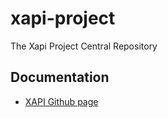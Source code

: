 # xapi-project

The Xapi Project Central Repository

## Documentation

- [XAPI Github page](https://xapi-project.github.io/xen-api/)
